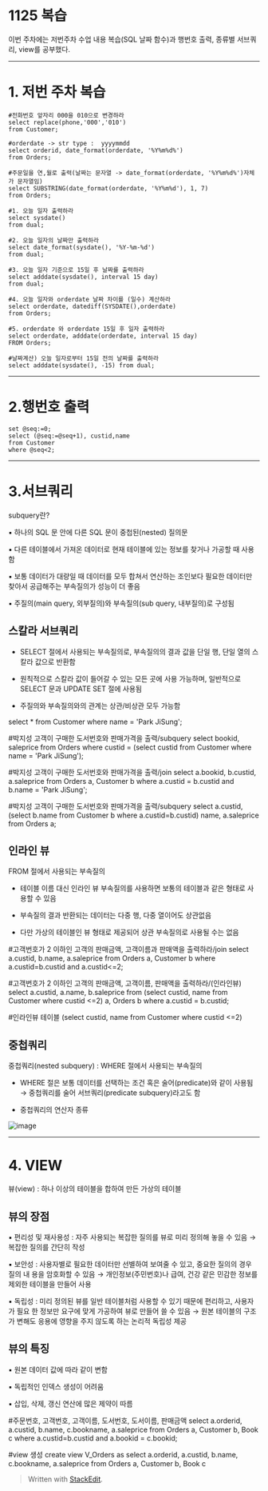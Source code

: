 # 1125 복습
이번 주차에는 저번주차 수업 내용 복습(SQL 날짜 함수)과 행번호 출력,  종류별 서브쿼리, view를 공부했다.

---
# 1. 저번 주차 복습


    #전화번호 앞자리 000을 010으로 변경하라
    select replace(phone,'000','010')
    from Customer;

    #orderdate -> str type :  yyyymmdd
    select orderid, date_format(orderdate, '%Y%m%d%')
    from Orders;

    #주문일을 연,월로 출력(날짜는 문자열 -> date_format(orderdate, '%Y%m%d%')자체가 문자열임)
    select SUBSTRING(date_format(orderdate, '%Y%m%d'), 1, 7)
    from Orders;

    #1. 오늘 일자 출력하라
    select sysdate()
    from dual;

    #2. 오늘 일자의 날짜만 출력하라
    select date_format(sysdate(), '%Y-%m-%d')
    from dual;

    #3. 오늘 일자 기준으로 15일 후 날짜를 출력하라
    select adddate(sysdate(), interval 15 day)
    from dual;
    
    #4. 오늘 일자와 orderdate 날짜 차이를 (일수) 계산하라 
    select orderdate, datediff(SYSDATE(),orderdate)
    from Orders;
    
    #5. orderdate 와 orderdate 15일 후 일자 출력하라
    select orderdate, adddate(orderdate, interval 15 day) 
    FROM Orders;
    
    #날짜계산) 오늘 일자로부터 15일 전의 날짜를 출력하라 
    select adddate(sysdate(), -15) from dual;


---

# 2.행번호 출력 


    set @seq:=0;
    select (@seq:=@seq+1), custid,name
    from Customer
    where @seq<2;



---


# 3.서브쿼리

subquery란? 

▪ 하나의 SQL 문 안에 다른 SQL 문이 중첩된(nested) 질의문 

▪ 다른 테이블에서 가져온 데이터로 현재 테이블에 있는 정보를 찾거나 가공할 때 사용함 

▪ 보통 데이터가 대량일 때 데이터를 모두 합쳐서 연산하는 조인보다 필요한 데이터만 찾아서 공급해주는 부속질의가 성능이 더 좋음 

▪ 주질의(main query, 외부질의)와 부속질의(sub query, 내부질의)로 구성됨

## 스칼라 서브쿼리

- SELECT 절에서 사용되는 부속질의로, 부속질의의 결과 값을 단일 행, 단일 열의 스칼라 값으로 반환함 

- 원칙적으로 스칼라 값이 들어갈 수 있는 모든 곳에 사용 가능하며, 일반적으로 SELECT 문과 UPDATE SET 절에 사용됨 

- 주질의와 부속질의와의 관계는 상관/비상관 모두 가능함

select * from Customer
where name = 'Park JiSung';

#박지성 고객이 구매한 도서번호와 판매가격을 출력/subquery
select bookid, saleprice
from Orders
where custid = (select custid from Customer where name = 'Park JiSung');

#박지성 고객이 구매한 도서번호와 판매가격을 출력/join
select a.bookid, b.custid, a.saleprice
from Orders a, Customer b
where a.custid =  b.custid
and b.name = 'Park JiSung';

#박지성 고객이 구매한 도서번호와 판매가격을 출력/subquery
select a.custid, (select b.name from Customer b where a.custid=b.custid) name, a.saleprice
from Orders a;


## 인라인 뷰

FROM 절에서 사용되는 부속질의 

- 테이블 이름 대신 인라인 뷰 부속질의를 사용하면 보통의 테이블과 같은 형태로 사용할 수 있음 

-  부속질의 결과 반환되는 데이터는 다중 행, 다중 열이어도 상관없음 

-  다만 가상의 테이블인 뷰 형태로 제공되어 상관 부속질의로 사용될 수는 없음


#고객번호가 2 이하인 고객의 판매금액, 고객이름과 판매액을 출력하라/join
select a.custid, b.name, a.saleprice
from Orders a, Customer b
where a.custid=b.custid
and a.custid<=2;

#고객번호가 2 이하인 고객의 판매금액, 고객이름, 판매액을 출력하라/(인라인뷰)
select a.custid, a.name, b.saleprice
from (select custid, name
from Customer
where custid <=2) a, Orders b
where a.custid = b.custid;

#인라인뷰 테이블 
(select custid, name
from Customer
where custid <=2)

## 중첩쿼리

중첩쿼리(nested subquery) : WHERE 절에서 사용되는 부속질의 

- WHERE 절은 보통 데이터를 선택하는 조건 혹은 술어(predicate)와 같이 사용됨 → 중첩쿼리를 술어 서브쿼리(predicate subquery)라고도 함

- 중첩쿼리의 연산자 종류

![image](https://user-images.githubusercontent.com/114793024/205029818-f495dc8c-ad32-4a17-8f60-77ef37676aca.png)


---

# 4. VIEW

뷰(view) : 하나 이상의 테이블을 합하여 만든 가상의 테이블

## 뷰의 장점 

▪ 편리성 및 재사용성 : 자주 사용되는 복잡한 질의를 뷰로 미리 정의해 놓을 수 있음 → 복잡한 질의를 간단히 작성 

▪ 보안성 : 사용자별로 필요한 데이터만 선별하여 보여줄 수 있고, 중요한 질의의 경우 질의 내 용을 암호화할 수 있음 → 개인정보(주민번호)나 급여, 건강 같은 민감한 정보를 제외한 테이블을 만들어 사용 

▪ 독립성 : 미리 정의된 뷰를 일반 테이블처럼 사용할 수 있기 때문에 편리하고, 사용자가 필요 한 정보만 요구에 맞게 가공하여 뷰로 만들어 쓸 수 있음 → 원본 테이블의 구조가 변해도 응용에 영향을 주지 않도록 하는 논리적 독립성 제공 

## 뷰의 특징 

▪ 원본 데이터 값에 따라 같이 변함 

▪ 독립적인 인덱스 생성이 어려움 

▪ 삽입, 삭제, 갱신 연산에 많은 제약이 따름

#주문번호, 고객번호, 고객이름, 도서번호, 도서이름, 판매금액
select a.orderid, a.custid, b.name, c.bookname, a.saleprice
from Orders a, Customer b, Book c
where a.custid=b.custid and a.bookid = c.bookid;

#view 생성 
create view V_Orders
as 
select a.orderid, a.custid, b.name, c.bookname, a.saleprice
from Orders a, Customer b, Book c


> Written with [StackEdit](https://stackedit.io/).

<!--stackedit_data:
eyJoaXN0b3J5IjpbLTE3MTczNjQ5OTcsOTc4MTMxMDA5LC0zMz
I2NTA4MTldfQ==
-->